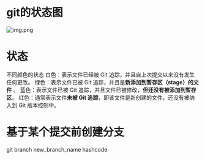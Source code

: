 # git的状态图
![img.png](img/git的状态图.png)

# 状态
不同颜色的状态
白色：表示文件已经被 Git 追踪，并且自上次提交以来没有发生任何更改。
绿色：表示文件已被 Git 追踪，并且是**新添加到暂存区（stage）的文件** 。
蓝色：表示文件已被 Git 追踪，并且文件已被修改，**但还没有被添加到暂存区**。
红色：通常表示文件**未被 Git 追踪**，即该文件是新创建的文件，还没有被纳入到 Git 版本控制中。

# 基于某个提交前创建分支
git branch new_branch_name hashcode
